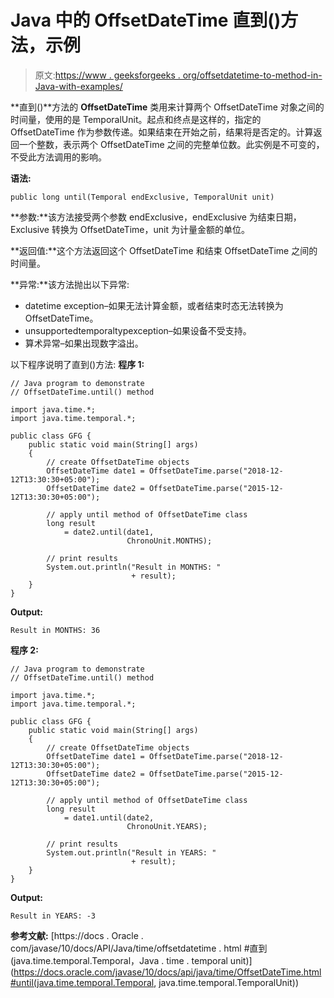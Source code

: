 # Java 中的 OffsetDateTime 直到()方法，示例

> 原文:[https://www . geeksforgeeks . org/offsetdatetime-to-method-in-Java-with-examples/](https://www.geeksforgeeks.org/offsetdatetime-until-method-in-java-with-examples/)

**直到()**方法的 **OffsetDateTime** 类用来计算两个 OffsetDateTime 对象之间的时间量，使用的是 TemporalUnit。起点和终点是这样的，指定的 OffsetDateTime 作为参数传递。如果结束在开始之前，结果将是否定的。计算返回一个整数，表示两个 OffsetDateTime 之间的完整单位数。此实例是不可变的，不受此方法调用的影响。

**语法:**

```
public long until(Temporal endExclusive, TemporalUnit unit)

```

**参数:**该方法接受两个参数 endExclusive，endExclusive 为结束日期，Exclusive 转换为 OffsetDateTime，unit 为计量金额的单位。

**返回值:**这个方法返回这个 OffsetDateTime 和结束 OffsetDateTime 之间的时间量。

**异常:**该方法抛出以下异常:

*   datetime exception–如果无法计算金额，或者结束时态无法转换为 OffsetDateTime。
*   unsupportedtemporaltypexception–如果设备不受支持。
*   算术异常–如果出现数字溢出。

以下程序说明了直到()方法:
**程序 1:**

```
// Java program to demonstrate
// OffsetDateTime.until() method

import java.time.*;
import java.time.temporal.*;

public class GFG {
    public static void main(String[] args)
    {
        // create OffsetDateTime objects
        OffsetDateTime date1 = OffsetDateTime.parse("2018-12-12T13:30:30+05:00");
        OffsetDateTime date2 = OffsetDateTime.parse("2015-12-12T13:30:30+05:00");

        // apply until method of OffsetDateTime class
        long result
            = date2.until(date1,
                          ChronoUnit.MONTHS);

        // print results
        System.out.println("Result in MONTHS: "
                           + result);
    }
}
```

**Output:**

```
Result in MONTHS: 36

```

**程序 2:**

```
// Java program to demonstrate
// OffsetDateTime.until() method

import java.time.*;
import java.time.temporal.*;

public class GFG {
    public static void main(String[] args)
    {
        // create OffsetDateTime objects
        OffsetDateTime date1 = OffsetDateTime.parse("2018-12-12T13:30:30+05:00");
        OffsetDateTime date2 = OffsetDateTime.parse("2015-12-12T13:30:30+05:00");

        // apply until method of OffsetDateTime class
        long result
            = date1.until(date2,
                          ChronoUnit.YEARS);

        // print results
        System.out.println("Result in YEARS: "
                           + result);
    }
}
```

**Output:**

```
Result in YEARS: -3

```

**参考文献:**
[https://docs . Oracle . com/javase/10/docs/API/Java/time/offsetdatetime . html #直到(java.time.temporal.Temporal，Java . time . temporal unit)](https://docs.oracle.com/javase/10/docs/api/java/time/OffsetDateTime.html#until(java.time.temporal.Temporal, java.time.temporal.TemporalUnit))